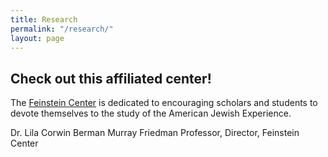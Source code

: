 ```yaml
---
title: Research
permalink: "/research/"
layout: page
---
```


## Check out this affiliated center!

The [Feinstein Center](http://www.cla.temple.edu/feinsteincenter/) is dedicated to encouraging scholars and students to devote themselves to the study of the American Jewish Experience.

Dr. Lila Corwin Berman
Murray Friedman Professor, Director, Feinstein Center
